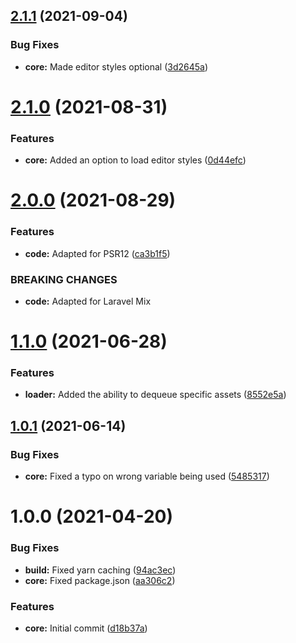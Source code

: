 ## [2.1.1](https://github.com/lexo-mpuzovic/asset-loader/compare/v2.1.0...v2.1.1) (2021-09-04)


### Bug Fixes

* **core:** Made editor styles optional ([3d2645a](https://github.com/lexo-mpuzovic/asset-loader/commit/3d2645a47ad3d3ce9b2b212227bd18a54077f339))

# [2.1.0](https://github.com/lexo-mpuzovic/asset-loader/compare/v2.0.0...v2.1.0) (2021-08-31)


### Features

* **core:** Added an option to load editor styles ([0d44efc](https://github.com/lexo-mpuzovic/asset-loader/commit/0d44efc94d276eabb3188e7413f96fa3b22b2c88))

# [2.0.0](https://github.com/lexo-mpuzovic/asset-loader/compare/v1.1.0...v2.0.0) (2021-08-29)


### Features

* **code:** Adapted for PSR12 ([ca3b1f5](https://github.com/lexo-mpuzovic/asset-loader/commit/ca3b1f58cc2f54b1fbc6c436b381c5392bc4b953))


### BREAKING CHANGES

* **code:** Adapted for Laravel Mix

# [1.1.0](https://github.com/oblakstudio/asset-loader/compare/v1.0.1...v1.1.0) (2021-06-28)


### Features

* **loader:** Added the ability to dequeue specific assets ([8552e5a](https://github.com/oblakstudio/asset-loader/commit/8552e5a227eac70d1c1e02e1cf419d3d32176b79))

## [1.0.1](https://github.com/oblakstudio/asset-loader/compare/v1.0.0...v1.0.1) (2021-06-14)


### Bug Fixes

* **core:** Fixed a typo on wrong variable being used ([5485317](https://github.com/oblakstudio/asset-loader/commit/54853175d61772b0b27f0b7c2bccf024ae8e738b))

# 1.0.0 (2021-04-20)


### Bug Fixes

* **build:** Fixed yarn caching ([94ac3ec](https://github.com/oblakstudio/asset-loader/commit/94ac3ec52bb9f4e22d4119fbf306a716d9133f13))
* **core:** Fixed package.json ([aa306c2](https://github.com/oblakstudio/asset-loader/commit/aa306c213768743ee1cabbd11653296ee7ba116d))


### Features

* **core:** Initial commit ([d18b37a](https://github.com/oblakstudio/asset-loader/commit/d18b37a4ef76499f6c64adc786738cbf29a19a5c))
